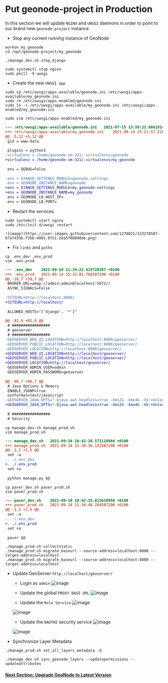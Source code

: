 # Put geonode-project in Production
In this section we will update `NGINX` and `UWSGI` daemons in order to point to our brand new `geonode-project` instance

- Stop any current running instance of GeoNode

```shell
workon my_geonode
cd /opt/geonode-project/my_geonode

./manage_dev.sh stop_django

sudo systemctl stop nginx
sudo pkill -9 uwsgi
```

- Create the new `UWSGI app`

```shell
sudo cp /etc/uwsgi/apps-available/geonode.ini /etc/uwsgi/apps-available/my_geonode.ini
sudo rm /etc/uwsgi/apps-enabled/geonode.ini
sudo ln -s /etc/uwsgi/apps-available/my_geonode.ini /etc/uwsgi/apps-enabled/my_geonode.ini
```

```shell
sudo vim /etc/uwsgi/apps-enabled/my_geonode.ini
```
```diff
--- /etc/uwsgi/apps-available/geonode.ini	2021-07-15 13:59:22.686191424 +0100
+++ /etc/uwsgi/apps-available/my_geonode.ini	2021-09-14 15:21:57.216587290 +0100
@@ -5,12 +5,12 @@
 gid = www-data
 
 plugins = python3
-virtualenv = /home/geonode-vm-321/.virtualenvs/geonode
+virtualenv = /home/geonode-vm-321/.virtualenvs/my_geonode
 
 env = DEBUG=False
 
-env = DJANGO_SETTINGS_MODULE=geonode.settings
-env = GEONODE_INSTANCE_NAME=geonode
+env = DJANGO_SETTINGS_MODULE=my_geonode.settings
+env = GEONODE_INSTANCE_NAME=my_geonode
 env = GEONODE_LB_HOST_IP=
 env = GEONODE_LB_PORT=
```

- Restart the services

```shell
sudo systemctl start nginx
sudo /etc/init.d/uwsgi restart
```

    ![image](https://user-images.githubusercontent.com/1278021/133278507-67af435b-f35b-4001-8f21-2ea5f0b840de.png)

- Fix `links` and `paths`

```shell
cp .env_dev .env_prod
vim .env_prod
```
```diff
--- .env_dev	2021-09-10 11:29:22.415720387 +0100
+++ .env_prod	2021-09-14 15:32:01.768587290 +0100
@@ -39,7 +39,7 @@
 BROKER_URL=amqp://admin:admin@localhost:5672//
 ASYNC_SIGNALS=False
 
-SITEURL=http://localhost:8000/
+SITEURL=http://localhost/
 
 ALLOWED_HOSTS="['django', '*']"
 
@@ -81,9 +81,9 @@
 # #################
 # geoserver
 # #################
-GEOSERVER_WEB_UI_LOCATION=http://localhost:8080/geoserver/
-GEOSERVER_PUBLIC_LOCATION=http://localhost:8080/geoserver/
-GEOSERVER_LOCATION=http://localhost:8080/geoserver/
+GEOSERVER_WEB_UI_LOCATION=http://localhost/geoserver/
+GEOSERVER_PUBLIC_LOCATION=http://localhost/geoserver/
+GEOSERVER_LOCATION=http://localhost/geoserver/
 GEOSERVER_ADMIN_USER=admin
 GEOSERVER_ADMIN_PASSWORD=geoserver
 
@@ -96,7 +96,7 @@
 # Java Options & Memory
 ENABLE_JSONP=true
 outFormat=text/javascript
-GEOSERVER_JAVA_OPTS="-Djava.awt.headless=true -Xms2G -Xmx4G -XX:+UnlockDiagnosticVMOptions -XX:+LogVMOutput -XX:LogFile=/var/log/jvm.log -XX:PerfDataSamplingInterval=500 -XX:SoftRefLRUPolicyMSPerMB=36000 -XX:-UseGCOverheadLimit -XX:+UseConcMarkSweepGC -XX:+UseParNewGC -XX:ParallelGCThreads=4 -Dfile.encoding=UTF8 -Djavax.servlet.request.encoding=UTF-8 -Djavax.servlet.response.encoding=UTF-8 -Duser.timezone=GMT -Dorg.geotools.shapefile.datetime=false -DGEOSERVER_CSRF_DISABLED=true -DPRINT_BASE_URL=http://geoserver:8080/geoserver/pdf -DALLOW_ENV_PARAMETRIZATION=true -Xbootclasspath/a:/usr/local/tomcat/webapps/geoserver/WEB-INF/lib/marlin-0.9.3-Unsafe.jar -Dsun.java2d.renderer=org.marlin.pisces.MarlinRenderingEngine"
+GEOSERVER_JAVA_OPTS="-Djava.awt.headless=true -Xms2G -Xmx4G -XX:+UnlockDiagnosticVMOptions -XX:+LogVMOutput -XX:LogFile=/var/log/jvm.log -XX:PerfDataSamplingInterval=500 -XX:SoftRefLRUPolicyMSPerMB=36000 -XX:-UseGCOverheadLimit -XX:+UseConcMarkSweepGC -XX:+UseParNewGC -XX:ParallelGCThreads=4 -Dfile.encoding=UTF8 -Djavax.servlet.request.encoding=UTF-8 -Djavax.servlet.response.encoding=UTF-8 -Duser.timezone=GMT -Dorg.geotools.shapefile.datetime=false -DGEOSERVER_CSRF_DISABLED=true -DPRINT_BASE_URL=http://localhost/geoserver/pdf -DALLOW_ENV_PARAMETRIZATION=true -Xbootclasspath/a:/usr/local/tomcat/webapps/geoserver/WEB-INF/lib/marlin-0.9.3-Unsafe.jar -Dsun.java2d.renderer=org.marlin.pisces.MarlinRenderingEngine"
 
 # #################
 # Security
```

```shell
cp manage_dev.sh manage_prod.sh
vim manage_prod.sh 
```
```diff
--- manage_dev.sh	2021-09-10 10:42:26.571118944 +0100
+++ manage_prod.sh	2021-09-14 15:30:36.132587290 +0100
@@ -1,5 +1,5 @@
 set -a
-. ./.env_dev
+. ./.env_prod
 set +a
 
 python manage.py $@
```

```shell
cp paver_dev.sh paver_prod.sh
vim paver_prod.sh 
```
```diff
--- paver_dev.sh	2021-09-10 10:42:35.615638950 +0100
+++ paver_prod.sh	2021-09-14 15:30:48.284587290 +0100
@@ -1,5 +1,5 @@
 set -a
-. ./.env_dev
+. ./.env_prod
 set +a
 
 paver $@
```

```shell
./manage_prod.sh collectstatic
./manage_prod.sh migrate_baseurl --source-address=localhost:8000 --target-address=localhost
./manage_prod.sh migrate_baseurl --source-address=localhost:8080 --target-address=localhost
```

- Update GeoServer `http://localhost/geoserver/`

    * Login as `admin`
    ![image](https://user-images.githubusercontent.com/1278021/133279589-24fcad74-3d9e-414d-a08a-78fb3cc4ca29.png)

    * Update the global `PROXY BASE URL`
    ![image](https://user-images.githubusercontent.com/1278021/133279756-dc21be9a-2ec8-43ae-8717-7511845cd8ae.png)

    * Update the `Role Service`
    ![image](https://user-images.githubusercontent.com/1278021/133279927-d1e915ad-af37-4ded-b368-fad9adb763a8.png)

    ![image](https://user-images.githubusercontent.com/1278021/133280203-5c035ef0-d9df-4044-a8c2-123ed49e8cb2.png)

    * Update the `OAUTH2` security service
    ![image](https://user-images.githubusercontent.com/1278021/133280407-4fe6fdfa-60c3-41f0-b329-d05f2f28efe5.png)

    ![image](https://user-images.githubusercontent.com/1278021/133280534-1f5db18b-f528-441b-ab1e-618466ca60d3.png)

- Synchronize Layer Metadata

```shell
./manage_prod.sh set_all_layers_metadata -d
```

```shell
./manage_dev.sh sync_geonode_layers --updatepermissions --updateattributes
```

#### [Next Section: Upgrade GeoNode to Latest Version](100_GEONODE_UPGRADE.md)
